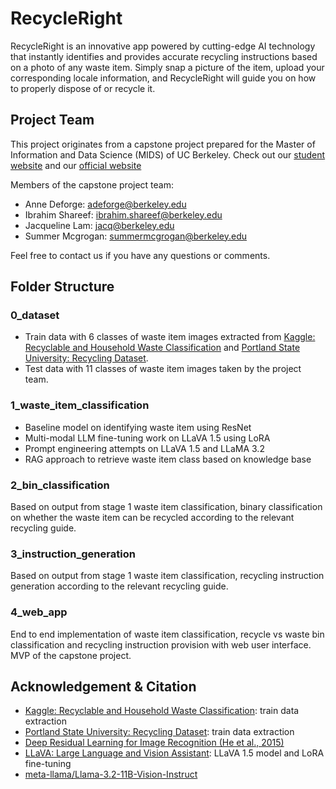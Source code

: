 # RecycleRight
RecycleRight is an innovative app powered by cutting-edge AI technology that instantly identifies and provides accurate recycling instructions based on a photo of any waste item. Simply snap a picture of the item, upload your corresponding locale information, and RecycleRight will guide you on how to properly dispose of or recycle it.

## Project Team
This project originates from a capstone project prepared for the Master of Information and Data Science (MIDS) of UC Berkeley. Check out our [student website](https://www.ischool.berkeley.edu/projects/2024/recycleright) and our [official website](https://sites.google.com/berkeley.edu/recyclerightwithjane/home)

Members of the capstone project team:
- Anne Deforge: adeforge@berkeley.edu
- Ibrahim Shareef: ibrahim.shareef@berkeley.edu
- Jacqueline Lam: jacq@berkeley.edu
- Summer Mcgrogan: summermcgrogan@berkeley.edu

Feel free to contact us if you have any questions or comments. 

## Folder Structure

### 0_dataset
- Train data with 6 classes of waste item images extracted from [Kaggle: Recyclable and Household Waste Classification](https://www.kaggle.com/datasets/alistairking/recyclable-and-household-waste-classification) and [Portland State University: Recycling Dataset](https://web.cecs.pdx.edu/~singh/rcyc-web/index.html).
- Test data with 11 classes of waste item images taken by the project team.
  
### 1_waste_item_classification
- Baseline model on identifying waste item using ResNet
- Multi-modal LLM fine-tuning work on LLaVA 1.5 using LoRA
- Prompt engineering attempts on LLaVA 1.5 and LLaMA 3.2
- RAG approach to retrieve waste item class based on knowledge base

### 2_bin_classification
Based on output from stage 1 waste item classification, binary classification on whether the waste item can be recycled according to the relevant recycling guide.

### 3_instruction_generation
Based on output from stage 1 waste item classification, recycling instruction generation according to the relevant recycling guide.

### 4_web_app
End to end implementation of waste item classification, recycle vs waste bin classification and recycling instruction provision with web user interface. MVP of the capstone project.

## Acknowledgement & Citation
- [Kaggle: Recyclable and Household Waste Classification](https://www.kaggle.com/datasets/alistairking/recyclable-and-household-waste-classification): train data extraction
- [Portland State University: Recycling Dataset](https://web.cecs.pdx.edu/~singh/rcyc-web/index.html): train data extraction
- [Deep Residual Learning for Image Recognition (He et al., 2015)](https://arxiv.org/abs/1512.03385)
- [LLaVA: Large Language and Vision Assistant](https://github.com/haotian-liu/LLaVA): LLaVA 1.5 model and LoRA fine-tuning
- [meta-llama/Llama-3.2-11B-Vision-Instruct](https://huggingface.co/meta-llama/Llama-3.2-11B-Vision-Instruct)
